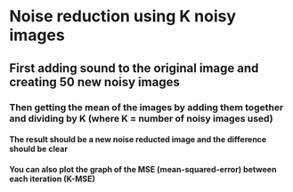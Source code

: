 # Noise reduction using K noisy images

## First adding sound to the original image and creating 50 new noisy images
### Then getting the mean of the images by adding them together and dividing by K (where K = number of noisy images used)
#### The result should be a new noise reducted image and the difference should be clear
#### You can also plot the graph of the MSE (mean-squared-error) between each iteration (K-MSE) 
